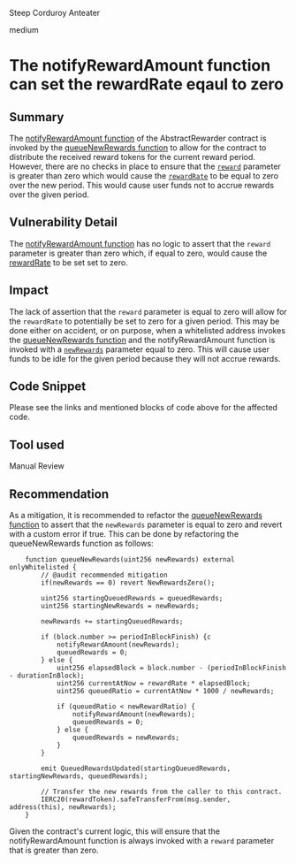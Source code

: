Steep Corduroy Anteater

medium

# The notifyRewardAmount function can set the rewardRate eqaul to zero
## Summary

The [notifyRewardAmount function](https://github.com/sherlock-audit/2023-06-tokemak/blob/main/v2-core-audit-2023-07-14/src/rewarders/AbstractRewarder.sol#L274) of the AbstractRewarder contract is invoked by the [queueNewRewards function](https://github.com/sherlock-audit/2023-06-tokemak/blob/main/v2-core-audit-2023-07-14/src/rewarders/AbstractRewarder.sol#L235) to allow for the contract to distribute the received reward tokens for the current reward period. However, there are no checks in place to ensure that the [`reward`](https://github.com/sherlock-audit/2023-06-tokemak/blob/main/v2-core-audit-2023-07-14/src/rewarders/AbstractRewarder.sol#L274C33-L274C47) parameter is greater than zero which  would cause the [`rewardRate`](https://github.com/sherlock-audit/2023-06-tokemak/blob/main/v2-core-audit-2023-07-14/src/rewarders/AbstractRewarder.sol#L285) to be equal to zero over the new period. This would cause user funds not to accrue rewards over the given period.

## Vulnerability Detail

The [notifyRewardAmount function](https://github.com/sherlock-audit/2023-06-tokemak/blob/main/v2-core-audit-2023-07-14/src/rewarders/AbstractRewarder.sol#L274) has no logic to assert that the `reward` parameter is greater than zero which, if equal to zero, would cause the [rewardRate](https://github.com/sherlock-audit/2023-06-tokemak/blob/main/v2-core-audit-2023-07-14/src/rewarders/AbstractRewarder.sol#L285) to be set set to zero.

## Impact

The lack of assertion that the `reward` parameter is equal to zero will allow for the `rewardRate` to potentially be set to zero for a given period. This may be done either on accident, or on purpose, when a whitelisted address invokes the [queueNewRewards function](https://github.com/sherlock-audit/2023-06-tokemak/blob/main/v2-core-audit-2023-07-14/src/rewarders/AbstractRewarder.sol#L235) and the notifyRewardAmount function is invoked with a [`newRewards`](https://github.com/sherlock-audit/2023-06-tokemak/blob/main/v2-core-audit-2023-07-14/src/rewarders/AbstractRewarder.sol#L235C30-L235C48) parameter equal to zero. This will cause user funds to be idle for the given period because they will not accrue rewards.

## Code Snippet

Please see the links and mentioned blocks of code above for the affected code.

## Tool used

Manual Review

## Recommendation

As a mitigation, it is recommended to refactor the [queueNewRewards function](https://github.com/sherlock-audit/2023-06-tokemak/blob/main/v2-core-audit-2023-07-14/src/rewarders/AbstractRewarder.sol#L235) to assert that the `newRewards` parameter is equal to zero and revert with a custom error if true. This can be done by refactoring the queueNewRewards function as follows:
```solidity
    function queueNewRewards(uint256 newRewards) external onlyWhitelisted {
        // @audit recommended mitigation
        if(newRewards == 0) revert NewRewardsZero();

        uint256 startingQueuedRewards = queuedRewards;
        uint256 startingNewRewards = newRewards;

        newRewards += startingQueuedRewards;

        if (block.number >= periodInBlockFinish) {c
            notifyRewardAmount(newRewards);
            queuedRewards = 0;
        } else {
            uint256 elapsedBlock = block.number - (periodInBlockFinish - durationInBlock);
            uint256 currentAtNow = rewardRate * elapsedBlock;
            uint256 queuedRatio = currentAtNow * 1000 / newRewards;

            if (queuedRatio < newRewardRatio) {
                notifyRewardAmount(newRewards);
                queuedRewards = 0;
            } else {
                queuedRewards = newRewards;
            }
        }

        emit QueuedRewardsUpdated(startingQueuedRewards, startingNewRewards, queuedRewards);

        // Transfer the new rewards from the caller to this contract.
        IERC20(rewardToken).safeTransferFrom(msg.sender, address(this), newRewards);
    }
```
Given the contract's current logic, this will ensure that the notifyRewardAmount function is always invoked with a `reward` parameter that is greater than zero.
